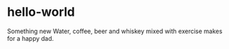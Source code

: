 # hello-world
Something new
Water, coffee, beer and whiskey mixed with exercise makes for a happy dad. 
